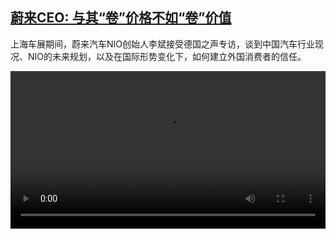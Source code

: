 <!--1682164025000-->
[蔚来CEO: 与其“卷”价格不如“卷”价值](https://www.dw.com/zh/%E8%94%9A%E6%9D%A5CEO:%20%E4%B8%8E%E5%85%B6%E2%80%9C%E5%8D%B7%E2%80%9D%E4%BB%B7%E6%A0%BC%E4%B8%8D%E5%A6%82%E2%80%9C%E5%8D%B7%E2%80%9D%E4%BB%B7%E5%80%BC/a-65406500)
------

<p>上海车展期间，蔚来汽车NIO创始人李斌接受德国之声专访，谈到中国汽车行业现况、NIO的未来规划，以及在国际形势变化下，如何建立外国消费者的信任。</small></p><video src="https://tvdownloaddw-a.akamaihd.net/dwtv_video/flv/vdt_zh/2023/bchi230422_001_nioceo_01r_AVC_1280x720.mp4" controls style="width:100%"></video>
